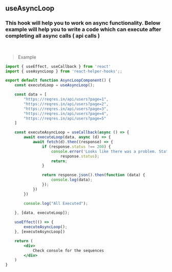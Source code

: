 ## useAsyncLoop

### This hook will help you to work on async functionality. Below example will help you to write a code which can execute after completing all async calls ( api calls )

<br />

> Example

```jsx
import { useEffect, useCallback } from 'react'
import { useAsyncLoop } from 'react-helper-hooks';;

export default function AsyncLoopComponent() {
    const executeLoop = useAsyncLoop();

    const data = [
        "https://reqres.in/api/users?page=1",
        "https://reqres.in/api/users?page=2",
        "https://reqres.in/api/users?page=3",
        "https://reqres.in/api/users?page=4",
        "https://reqres.in/api/users?page=5"
    ]

    const executeAsyncLoop = useCallback(async () => {
        await executeLoop(data, async (d) => {
            await fetch(d).then((response) => {
                if (response.status !== 200) {
                    console.error('Looks like there was a problem. Status Code: ' +
                        response.status);
                    return;
                }

                return response.json().then(function (data) {
                    console.log(data);
                });
            })
        })

        console.log("All Executed");
        
    }, [data, executeLoop]);

    useEffect(() => {
        executeAsyncLoop();
    }, [executeAsyncLoop])

    return (
        <div>
            Check console for the sequences
        </div>
    )
}

```
